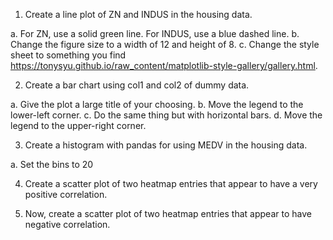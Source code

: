 1. Create a line plot of ZN and INDUS in the housing data.

  a. For ZN, use a solid green line. For INDUS, use a blue dashed line.
  b. Change the figure size to a width of 12 and height of 8.
  c. Change the style sheet to something you find https://tonysyu.github.io/raw_content/matplotlib-style-gallery/gallery.html.

  

2. Create a bar chart using col1 and col2 of dummy data.

  a. Give the plot a large title of your choosing.
  b. Move the legend to the lower-left corner.
  c. Do the same thing but with horizontal bars.
  d. Move the legend to the upper-right corner.

  

3. Create a histogram with pandas for using MEDV in the housing data.

  a. Set the bins to 20

  

4. Create a scatter plot of two heatmap entries that appear to have a very positive correlation.

   

5. Now, create a scatter plot of two heatmap entries that appear to have negative correlation.